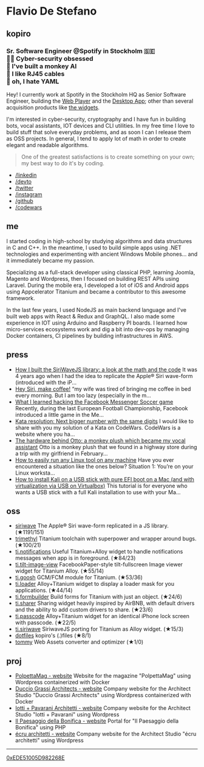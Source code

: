 # Flavio De Stefano
## kopiro
### Sr. Software Engineer @Spotify in Stockholm 🇸🇪<br/>🕵️‍♂️ Cyber-security obsessed<br/>🤖 I've built a monkey AI<br/>📠 I like RJ45 cables<br/>📃 oh, I hate YAML

Hey! I currently work at Spotify in the Stockholm HQ as Senior Software Engineer, building the [Web Player](https://open.spotify.com) and the [Desktop App](https://www.spotify.com/download/other); other than several acquisition products like [the widgets](https://developer.spotify.com/documentation/widgets).

I'm interested in cyber-security, cryptography and I have fun in building bots, vocal assistants, IOT devices and CLI utilities. In my free time I love to build stuff that solve everyday problems, and as soon I can I release them as OSS projects. In general, I tend to apply lot of math in order to create elegant and readable algorithms.

> One of the greatest satisfactions is to create something on your own; my best way to do it's by coding.

- [/linkedin](https://www.kopiro.me/linkedin)
- [/devto](https://www.kopiro.me/devto)
- [/twitter](https://www.kopiro.me/twitter)
- [/instagram](https://www.kopiro.me/instagram)
- [/github](https://www.kopiro.me/github)
- [/codewars](https://www.kopiro.me/codewars)

## me
I started coding in high-school by studying algorithms and data structures in C and C++. In the meantime, I used to build simple apps using .NET technologies and experimenting with ancient Windows Mobile phones... and it immediately became my passion.

Specializing as a full-stack developer using classical PHP, learning Joomla, Magento and Wordpress, then I focused on building REST APIs using Laravel. During the mobile era, I developed a lot of iOS and Android apps using Appcelerator Titanium and became a contributor to this awesome framework.

In the last few years, I used NodeJS as main backend language and I've built web apps with React & Redux and GraphQL. I also made some experience in IOT using Arduino and Raspberry PI boards. I learned how micro-services ecosystems work and dig a bit into dev-ops by managing Docker containers, CI pipelines by building infrastructures in AWS.

## press
* [How I built the SiriWaveJS library: a look at the math and the code](https://dev.to/kopiro/how-i-built-the-siriwavejs-library-a-look-at-the-math-and-the-code-l0o) It was 4 years ago when I had the idea to replicate the Apple® Siri wave-form (introduced with the iP...
* [Hey Siri, make coffee!](https://dev.to/kopiro/hey-siri-make-coffee-2n9p) “my wife was tired of bringing me coffee in bed every morning. But I am too lazy (especially in the m...
* [What I learned hacking the Facebook Messenger Soccer game](https://dev.to/kopiro/what-i-learned-hacking-the-facebook-messenger-soccer-game-mo6) Recently, during the last European Football Championship, Facebook introduced a little game in the Me...
* [Kata resolution: Next bigger number with the same digits](https://dev.to/kopiro/kata-resolution-next-bigger-number-with-the-same-digits-41mj) I would like to share with you my solution of a Kata on CodeWars.  CodeWars is a website where you ha...
* [The hardware behind Otto: a monkey plush which became my vocal assistant](https://dev.to/kopiro/the-hardware-behind-otto-a-monkey-plush-which-became-my-vocal-assistant-1gaa) Otto is a monkey plush that we found in a highway store during a trip with my girlfriend in February...
* [How to easily run any Linux tool on any machine](https://dev.to/kopiro/how-to-easily-run-any-linux-tool-on-any-machine-2g6p) Have you ever encountered a situation like the ones below?  Situation 1: You’re on your Linux worksta...
* [How to install Kali on a USB stick with pure EFI boot on a Mac (and with virtualization via USB on Virtualbox)](https://dev.to/kopiro/how-to-install-kali-on-a-usb-stick-with-pure-efi-boot-on-a-mac-and-with-virtualization-via-usb-on-virtualbox-2md2) This tutorial is for everyone who wants a USB stick with a full Kali installation to use with your Ma...

## oss
* [siriwave](https://github.com/kopiro/siriwave) The Apple® Siri wave-form replicated in a JS library. (★1191/151)
* [trimethyl](https://github.com/trimethyl/trimethyl) Titanium toolchain with superpower and wrapper around bugs. (★100/21)
* [ti.notifications](https://github.com/caffeinalab/ti.notifications) Useful Titanium+Alloy widget to handle notifications messages when app is in foreground. (★84/23)
* [ti.tilt-image-view](https://github.com/caffeinalab/ti.tilt-image-view) FacebookPaper-style tilt-fullscreen Image viewer widget for Titanium Alloy. (★55/14)
* [ti.goosh](https://github.com/caffeinalab/ti.goosh) GCM/FCM module for Titanium. (★53/36)
* [ti.loader](https://github.com/caffeinalab/ti.loader) Alloy+Titanium widget to display a loader mask for you applications. (★44/14)
* [ti.formbuilder](https://github.com/caffeinalab/ti.formbuilder) Build forms for Titanium with just an object. (★24/6)
* [ti.sharer](https://github.com/caffeinalab/ti.sharer) Sharing widget heavily inspired by AirBNB, with default drivers and the ability to add custom drivers to share. (★23/6)
* [ti.passcode](https://github.com/caffeinalab/ti.passcode) Alloy+Titanium widget for an identical iPhone lock screen with passcode. (★22/5)
* [ti.siriwave](https://github.com/caffeinalab/ti.siriwave) SiriwaveJS porting for Titanium as Alloy widget. (★15/3)
* [dotfiles](https://github.com/kopiro/dotfiles) kopiro's (.)files (★8/1)
* [tommy](https://github.com/caffeinalab/tommy) Web Assets converter and optimizer (★1/0)

## proj
* [PolpettaMag - website](http://www.polpettamag.com/) Website for the magazine "PolpettaMag" using Wordpress containerized with Docker
* [Duccio Grassi Architects - website](http://www.ducciograssiarchitects.com/) Company website for the Architect Studio "Duccio Grassi Architects" using Wordpress containerized with Docker
* [Iotti + Pavarani Architetti - website](http://www.iotti-pavarani.com/) Company website for the Architect Studio "Iotti + Pavarani" using Wordpress
* [Il Paesaggio della Bonifica - website](http://ilpaesaggiodellabonifica.it/) Portal for "Il Paesaggio della Bonifica" using PHP
* [écru architetti - website](http://ecruarchitetti.it/) Company website for the Architect Studio "écru architetti" using Wordpress

---

[0xEDE51005D982268E](gpg.txt)